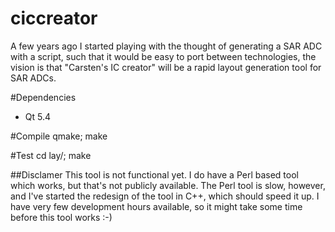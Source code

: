 # ciccreator
A few years ago I started playing with the thought of generating a SAR ADC with a script, such that it would be easy to port between technologies, the vision is that "Carsten's IC creator" will be a rapid layout generation tool for SAR ADCs. 

#Dependencies
- Qt 5.4

#Compile
 qmake; make

#Test
cd lay/; make




##Disclamer
This tool is not functional yet. I do have a Perl based tool which works, but that's not publicly available. The Perl tool is slow, however, and I've started the redesign of the tool in C++, which should speed it up. I have very few development hours available, so it might take some time before this tool works :-)
